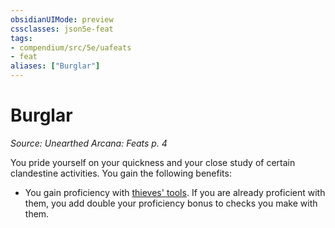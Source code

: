 ```yaml
---
obsidianUIMode: preview
cssclasses: json5e-feat
tags:
- compendium/src/5e/uafeats
- feat
aliases: ["Burglar"]
---
```

# Burglar
*Source: Unearthed Arcana: Feats p. 4*  

You pride yourself on your quickness and your close study of certain clandestine activities. You gain the following benefits:

- You gain proficiency with [thieves' tools](/Systems/5e/items/thieves-tools.md). If you are already proficient with them, you add double your proficiency bonus to checks you make with them.